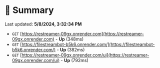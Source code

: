 # 📖 Summary
Last updated: **5/8/2024, 3:32:34 PM**

- `GET` [https://restreamer-09gx.onrender.com](https://restreamer-09gx.onrender.com) - **Up** (348ms)
- `GET` [https://filestreambot-b5k6.onrender.com/](https://filestreambot-b5k6.onrender.com/) - **Up** (382ms)
- `GET` [https://restreamer-09gx.onrender.com/ui](https://restreamer-09gx.onrender.com/ui) - **Up** (792ms)
